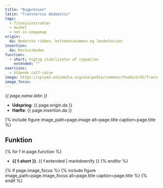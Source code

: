 ```yaml
---
title: "Bugpressen"
latin: "Transversus Abdominis"
tags:
  - fitnessinstruktør
  - muskel
  - not-in-imagemap
origin: 
  da: Nederste ribben, hoftebenskammen og lændefascien
insertion: 
  da: Rectusskeden
function: 
  - short: Vigtig stabilisator af rygsøjlen
    extended: ""
exercises:
  - Stående calf-raise
image: https://upload.wikimedia.org/wikipedia/commons/thumb/d/d5/Transversus_abdominis.png/375px-Transversus_abdominis.png
image_focus: 
---
```


_{{ page.name.latin }}_

- **Udspring**: {{ page.origin.da }}
- **Hæfte**: {{ page.insertion.da }}

{% include figure image_path=page.image alt=page.title caption=page.title %}

## Funktion

{% for f in page.function %}
- **{{ f.short }}**.
  {{ f.extended | markdownify }}
{% endfor %}

{% if page.image_focus %}
{% include figure image_path=page.image_focus alt=page.title caption=page.title %}
{% endif %}
